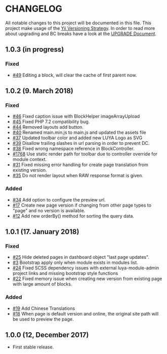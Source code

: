 # CHANGELOG

All notable changes to this project will be documented in this file. This project make usage of the [Yii Versioning Strategy](https://github.com/yiisoft/yii2/blob/master/docs/internals/versions.md). In order to read more about upgrading and BC breaks have a look at the [UPGRADE Document](UPGRADE.md).

## 1.0.3 (in progress)

### Fixed

+ [#49](https://github.com/luyadev/luya-module-cms/pull/49) Editing a block, will clear the cache of first parent now.

## 1.0.2 (9. March 2018)

### Fixed

+ [#46](https://github.com/luyadev/luya-module-cms/issues/46) Fixed caption issue with BlockHelper imageArrayUpload
+ [#45](https://github.com/luyadev/luya-module-cms/issues/45) Fixed PHP 7.2 compatibility bug.
+ [#44](https://github.com/luyadev/luya-module-cms/issues/44) Removed layouts add button.
+ [#40](https://github.com/luyadev/luya-module-cms/issues/40) Renamed main.min.js to main.js and updated the assets file
+ [#37](https://github.com/luyadev/luya-module-cms/issues/37) Updated toolbar color and added new LUYA Logo as SVG
+ [#39](https://github.com/luyadev/luya-module-cms/issues/39) Disallow trailing slashes in url parsing in order to prevent DC.
+ [#38](https://github.com/luyadev/luya-module-cms/pull/38) Fixed wrong namespace reference in BlockController.
+ [#1768](https://github.com/luyadev/luya/issues/1768) Use static render path for toolbar due to controller override for module context.
+ [#31](https://github.com/luyadev/luya-module-cms/issues/31) Fixed missing error handling for create page translation from existing version.
+ [#35](https://github.com/luyadev/luya-module-cms/issues/35) Do not render layout when RAW response format is given.

### Added

+ [#34](https://github.com/luyadev/luya-module-cms/issues/34) Add option to configure the preview url.
+ [#17](https://github.com/luyadev/luya-module-cms/issues/17) Create new page version if changing from other page types to "page" and no version is available.
+ [#12](https://github.com/luyadev/luya-module-cms/issues/12) Add new orderBy() method for sorting the query data.

## 1.0.1 (17. January 2018)

### Fixed

+ [#25](https://github.com/luyadev/luya-module-cms/issues/25) Hide deleted pages in dashboard object "last page updates".
+ [#3](https://github.com/luyadev/luya-module-cms/issues/3) Bootstrap apply only when module exists in modules list.
+ [#24](https://github.com/luyadev/luya-module-cms/issues/24) Fixed SCSS dependency issues with external luya-module-admin project links and missing bootstrap style functions
+ [#22](https://github.com/luyadev/luya-module-cms/issues/22) Fixed memory issue when creating new version from existing page with large amount of blocks.

### Added

+ [#19](https://github.com/luyadev/luya-module-cms/pull/19) Add Chinese Translations
+ [#18](https://github.com/luyadev/luya-module-cms/issues/18) When page is default version and online, the original site path will be used to preview the page.

## 1.0.0 (12, December 2017)

- First stable release.
